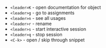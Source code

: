 - `<leader>K` - open documentation for object
- `<leader>g` - go to assignments
- `<leader>n` - see all usages
- `<leader>r` - rename
- `<leader>s` - start interactive session
- `<leader>q` - stop session
- `<C-k>` - open / skip through snippet
